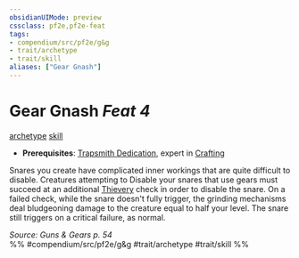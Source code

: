 ```yaml
---
obsidianUIMode: preview
cssclass: pf2e,pf2e-feat
tags:
- compendium/src/pf2e/g&g
- trait/archetype
- trait/skill
aliases: ["Gear Gnash"]
---
```

# Gear Gnash  *Feat 4*  
[archetype](archetype.md "Archetype Feat Trait")  [skill](skill.md "Skill Feat Trait")  

- **Prerequisites**: [Trapsmith Dedication](trapsmith-dedication-g-g.md), expert in [Crafting](skills.md#Crafting)

Snares you create have complicated inner workings that are quite difficult to disable. Creatures attempting to Disable your snares that use gears must succeed at an additional [Thievery](skills.md#Thievery) check in order to disable the snare. On a failed check, while the snare doesn't fully trigger, the grinding mechanisms deal bludgeoning damage to the creature equal to half your level. The snare still triggers on a critical failure, as normal.

*Source: Guns & Gears p. 54*  
%% #compendium/src/pf2e/g&g #trait/archetype #trait/skill %%